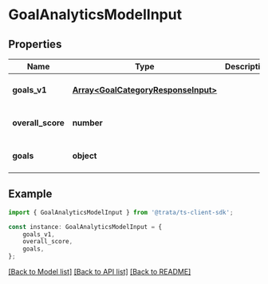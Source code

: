 # GoalAnalyticsModelInput


## Properties

Name | Type | Description | Notes
------------ | ------------- | ------------- | -------------
**goals_v1** | [**Array&lt;GoalCategoryResponseInput&gt;**](GoalCategoryResponseInput.md) |  | [optional] [default to undefined]
**overall_score** | **number** |  | [optional] [default to undefined]
**goals** | **object** |  | [optional] [default to undefined]

## Example

```typescript
import { GoalAnalyticsModelInput } from '@trata/ts-client-sdk';

const instance: GoalAnalyticsModelInput = {
    goals_v1,
    overall_score,
    goals,
};
```

[[Back to Model list]](../README.md#documentation-for-models) [[Back to API list]](../README.md#documentation-for-api-endpoints) [[Back to README]](../README.md)
